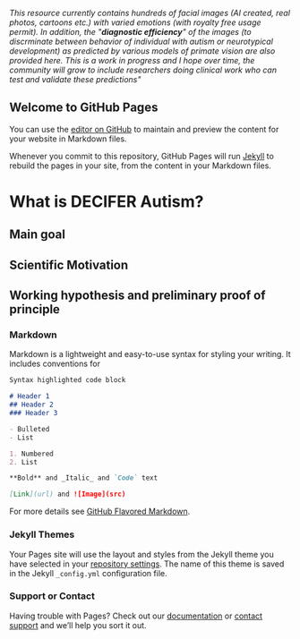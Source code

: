 
_This resource currently contains hundreds of facial images (AI created, real photos, cartoons etc.) with varied emotions (with royalty free usage permit). In addition, the "**diagnostic efficiency**" of the images (to discrminate between behavior of individual with autism or neurotypical development) as predicted by various models of primate vision are also provided here. This is a work in progress and I hope over time, the community will grow to include researchers doing clinical work who can test and validate these predictions"_ 


## Welcome to GitHub Pages
You can use the [editor on GitHub](https://github.com/kohitij-kar/decifer_autism.github.io/edit/gh-pages/index.md) to maintain and preview the content for your website in Markdown files.

Whenever you commit to this repository, GitHub Pages will run [Jekyll](https://jekyllrb.com/) to rebuild the pages in your site, from the content in your Markdown files.

# What is DECIFER Autism?

## Main goal 

## Scientific Motivation

## Working hypothesis and preliminary proof of principle



### Markdown

Markdown is a lightweight and easy-to-use syntax for styling your writing. It includes conventions for

```markdown
Syntax highlighted code block

# Header 1
## Header 2
### Header 3

- Bulleted
- List

1. Numbered
2. List

**Bold** and _Italic_ and `Code` text

[Link](url) and ![Image](src)
```

For more details see [GitHub Flavored Markdown](https://guides.github.com/features/mastering-markdown/).

### Jekyll Themes

Your Pages site will use the layout and styles from the Jekyll theme you have selected in your [repository settings](https://github.com/kohitij-kar/decifer_autism.github.io/settings). The name of this theme is saved in the Jekyll `_config.yml` configuration file.

### Support or Contact

Having trouble with Pages? Check out our [documentation](https://docs.github.com/categories/github-pages-basics/) or [contact support](https://support.github.com/contact) and we’ll help you sort it out.

